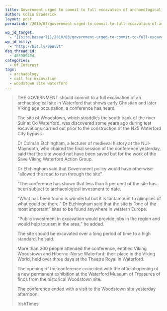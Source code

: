 ```yaml
---
title: Government urged to commit to full excavation of archaeological site
author: Colin Broderick
layout: post
permalink: /2010/03/government-urged-to-commit-to-full-excavation-of-archaeological-site/

wp_jd_target:
  - "{{site.baseurl}}/2010/03/government-urged-to-commit-to-full-excavation-of-archaeological-site/"
wp_jd_bitly:
  - "http://bit.ly/9pWvvt"
dsq_thread_id:
  - 485989454
categories:
  - Of Interest
tags:
  - archaeology
  - call for excavation
  - woodstown site waterford
---
```

> THE GOVERNMENT should commit to a full excavation of an archaeological site in Waterford that shows early Christian and later Viking age occupation, a conference has heard.
> 
> The site of Woodstown, which straddles the south bank of the river Suir at Co Waterford, was discovered some years ago during test excavations carried out prior to the construction of the N25 Waterford City bypass.
> 
> Dr Colmán Etchingham, a lecturer of medieval history at the NUI-Maynooth, who chaired the final session of the conference yesterday, said that the site would not have been saved but for the work of the Save Viking Waterford Action Group.
> 
> Dr Etchingham said that Government policy would have otherwise “allowed the road to run through the site”.
> 
> “The conference has shown that less than 5 per cent of the site has been subject to archaeological investment to date.
> 
> “What has been found is wonderful but it is tantamount to glimpses of what could be there.” Dr Etchingham said that the site is “one of the most important” sites to be found anywhere in western Europe.
> 
> “Public investment in excavation would provide jobs in the region and would help tourism in the area,” he added.
> 
> The site should be excavated over a long period of time to a high standard, he said.
> 
> More than 200 people attended the conference, entitled Viking Woodstown and Hiberno-Norse Waterford: their place in the Viking World, held over three days at the Theatre Royal in Waterford.
> 
> The opening of the conference coincided with the official opening of a new permanent exhibition at the Waterford Museum of Treasures of finds from the historical Woodstown site.
> 
> The conference ended with a visit to the Woodstown site yesterday afternoon.
> 
> IrishTimes

